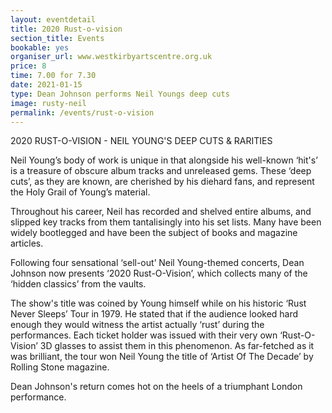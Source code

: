 ```yaml
---
layout: eventdetail
title: 2020 Rust-o-vision
section_title: Events
bookable: yes
organiser_url: www.westkirbyartscentre.org.uk
price: 8
time: 7.00 for 7.30
date: 2021-01-15
type: Dean Johnson performs Neil Youngs deep cuts
image: rusty-neil
permalink: /events/rust-o-vision
---
```


2020 RUST-O-VISION - NEIL YOUNG'S DEEP CUTS & RARITIES

Neil Young’s body of work is unique in that alongside his well-known ‘hit's’ is a treasure of obscure album tracks and unreleased gems. These ‘deep cuts’, as they are known, are cherished by his diehard fans, and represent the Holy Grail of Young’s material.

Throughout his career, Neil has recorded and shelved entire albums, and slipped key tracks from them tantalisingly into his set lists. Many have been widely bootlegged and have been the subject of books and magazine articles.

Following four sensational ‘sell-out’ Neil Young-themed concerts, Dean Johnson now presents ‘2020 Rust-O-Vision’, which collects many of the ‘hidden classics’ from the vaults.

The show's title was coined by Young himself while on his historic ‘Rust Never Sleeps’ Tour in 1979. He stated that if the audience looked hard enough they would witness the artist actually ‘rust’ during the performances. Each ticket holder was issued with their very own ‘Rust-O-Vision’ 3D glasses to assist them in this phenomenon. As far-fetched as it was brilliant, the tour won Neil Young the title of ‘Artist Of The Decade’ by Rolling Stone magazine.

Dean Johnson's return comes hot on the heels of a triumphant London performance.
